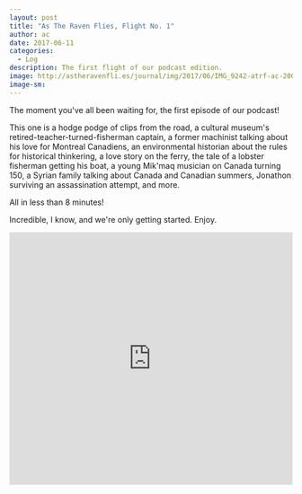```yaml
---
layout: post
title: "As The Raven Flies, Flight No. 1"
author: ac
date: 2017-06-11
categories:
  - Log
description: The first flight of our podcast edition.
image: http://astheravenfli.es/journal/img/2017/06/IMG_9242-atrf-ac-2000-web.jpg
image-sm:
---
```


The moment you've all been waiting for, the first episode of our podcast! 

This one is a hodge podge of clips from the road, a cultural museum's retired-teacher-turned-fisherman captain, a former machinist talking about his love for Montreal Canadiens, an environmental historian about the rules for historical thinkering, a love story on the ferry, the tale of a lobster fisherman getting his boat, a young Mik'maq musician on Canada turning 150, a Syrian family talking about Canada and Canadian summers, Jonathon surviving an assassination attempt, and more. 

All in less than 8 minutes!

Incredible, I know, and we're only getting started. Enjoy.

<iframe width="100%" height="450" scrolling="no" frameborder="no" src="https://w.soundcloud.com/player/?url=https%3A//api.soundcloud.com/tracks/327551454&amp;auto_play=false&amp;hide_related=false&amp;show_comments=true&amp;show_user=true&amp;show_reposts=false&amp;visual=true"></iframe>

